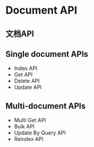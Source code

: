 # Document API

## 文档API

## Single document APIs

* Index API
* Get API
* Delete API
* Update API

## Multi-document APIs

* Multi Get API
* Bulk API
* Update By Query API
* Reindex API


